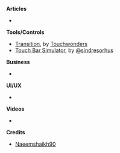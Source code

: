 
**Articles**

*


**Tools/Controls**

* [Transition](https://github.com/Touchwonders/Transition), by [Touchwonders](https://github.com/Touchwonders)
* [Touch Bar Simulator](https://github.com/sindresorhus/touch-bar-simulator), by [@sindresorhus](https://twitter.com/sindresorhus)

**Business**

*

**UI/UX**

*

**Videos**

*

**Credits**

* [Naeemshaikh90](https://github.com/naeemshaikh90)
